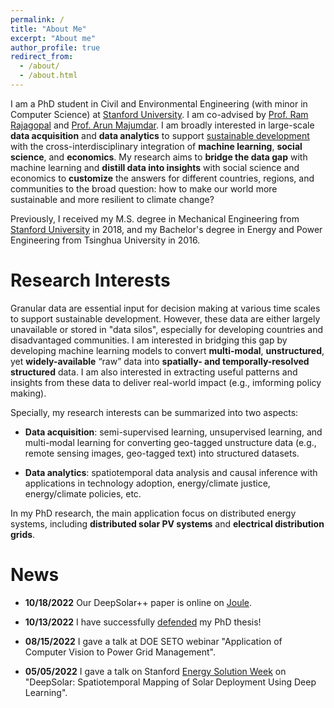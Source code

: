 ```yaml
---
permalink: /
title: "About Me"
excerpt: "About me"
author_profile: true
redirect_from: 
  - /about/
  - /about.html
---
```


I am a PhD student in Civil and Environmental Engineering (with minor in Computer Science) at [Stanford University](https://www.stanford.edu/). I am co-advised by [Prof. Ram Rajagopal](https://profiles.stanford.edu/ram-rajagopal) and [Prof. Arun Majumdar](https://profiles.stanford.edu/arun-majumdar). 
I am broadly interested in large-scale **data acquisition** and **data analytics** to support [sustainable development](https://www.un.org/sustainabledevelopment/sustainable-development-goals/) with the cross-interdisciplinary integration of **machine learning**, **social science**, and **economics**. 
My research aims to **bridge the data gap** with machine learning and **distill data into insights** with social science and economics to **customize** the answers for different countries, regions, and communities to the broad question: how to make our world more sustainable and more resilient to climate change?

Previously, I received my M.S. degree in Mechanical Engineering from [Stanford University](https://www.stanford.edu/) in 2018, and my Bachelor's degree in Energy and Power Engineering from Tsinghua University in 2016. 


Research Interests
======
Granular data are essential input for decision making at various time scales to support sustainable development. However, these data are either largely unavailable or stored in "data silos", especially for developing countries and disadvantaged communities. 
I am interested in bridging this gap by developing machine learning models to convert **multi-modal**, **unstructured**, yet **widely-available** “raw” data into **spatially- and temporally-resolved structured** data. 
I am also interested in extracting useful patterns and insights from these data to deliver real-world impact (e.g., imforming policy making).

Specially, my research interests can be summarized into two aspects:

* **Data acquisition**: semi-supervised learning, unsupervised learning, and multi-modal learning for converting geo-tagged unstructure data (e.g., remote sensing images, geo-tagged text) into structured datasets.

* **Data analytics**: spatiotemporal data analysis and causal inference with applications in technology adoption, energy/climate justice, energy/climate policies, etc.

In my PhD research, the main application focus on distributed energy systems, including **distributed solar PV systems** and **electrical distribution grids**.


News 
======

* **10/18/2022** Our DeepSolar++ paper is online on [Joule](https://doi.org/10.1016/j.joule.2022.09.011).

* **10/13/2022** I have successfully [defended](https://events.stanford.edu/event/zhecheng_wang_phd_defense) my PhD thesis!

* **08/15/2022** I gave a talk at DOE SETO webinar "Application of Computer Vision to Power Grid Management".

* **05/05/2022** I gave a talk on Stanford [Energy Solution Week](https://gef.stanford.edu/energy-solutions-week/program) on "DeepSolar: Spatiotemporal Mapping of Solar Deployment Using Deep Learning".

